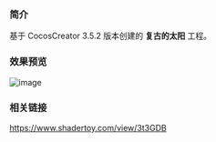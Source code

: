 ### 简介
基于 CocosCreator 3.5.2 版本创建的 **复古的太阳** 工程。

### 效果预览
![image](../../../gif/202208/2022081502.gif)

### 相关链接
https://www.shadertoy.com/view/3t3GDB